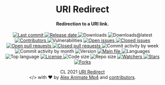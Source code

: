 <div id="readme-head" align="center">
    <h1 id="readme-title">URI Redirect</h1>
    <h4 id="readme-description">Redirection to a URI link.</h4>
    <a id="readme-shield-last-commit" href="https://github.com/AlexAnimateMp4/uri-redirect/commits/main">
        <img id="readme-shield-last-commit-img" src="https://img.shields.io/github/last-commit/AlexAnimateMp4/uri-redirect" alt="Last commit" />
    </a>
    <a id="readme-shield-release-date" href="https://github.com/AlexAnimateMp4/uri-redirect/releases/latest">
        <img id="readme-shield-release-date-img" src="https://img.shields.io/github/release-date/AlexAnimateMp4/uri-redirect" alt="Release date" />
    </a>
    <a id="readme-shield-downloads">
        <img id="readme-shield-downloads-img" src="https://img.shields.io/github/downloads/AlexAnimateMp4/uri-redirect/total" alt="Downloads" />
    </a>
    <a id="readme-shield-downloads-latest">
        <img id="readme-shield-downloads-latest-img" src="https://img.shields.io/github/downloads/AlexAnimateMp4/uri-redirect/latest/total" alt="Downloads@latest" />
    </a>
    <a id="readme-shield-contributors" href="https://github.com/AlexAnimateMp4/uri-redirect/graphs/contributors">
        <img id="readme-shield-contributors-img" src="https://img.shields.io/github/contributors/AlexAnimateMp4/uri-redirect" alt="Contributors" />
    </a>
    <a id="readme-shield-vulnerabilities">
        <img id="readme-shield-vulnerabilities-img" src="https://img.shields.io/snyk/vulnerabilities/github/AlexAnimateMp4/uri-redirect" alt="Vulnerabilities" />
    </a>
    <a id="readme-shield-open-issues" href="https://github.com/AlexAnimateMp4/uri-redirect/issues?q=is%3Aopen+is%3Aissue">
        <img id="readme-shield-open-issues-img" src="https://img.shields.io/github/issues-raw/AlexAnimateMp4/uri-redirect" alt="Open issues" />
    </a>
    <a id="readme-shield-closed-issues" href="https://github.com/AlexAnimateMp4/uri-redirect/issues?q=is%3Aissue+is%3Aclosed">
        <img id="readme-shield-closed-issues-img" src="https://img.shields.io/github/issues-closed-raw/AlexAnimateMp4/uri-redirect" alt="Closed issues" />
    </a>
    <a id="readme-shield-open-pull-requests" href="https://github.com/AlexAnimateMp4/uri-redirect/pulls?q=is%3Aopen+is%3Apr">
        <img id="readme-shield-open-pull-requests-img" src="https://img.shields.io/github/issues-pr-raw/AlexAnimateMp4/uri-redirect" alt="Open pull requests" />
    </a>
    <a id="readme-shield-closed-pull-requests" href="https://github.com/AlexAnimateMp4/uri-redirect/pulls?q=is%3Apr+is%3Aclosed">
        <img id="readme-shield-closed-pull-requests-img" src="https://img.shields.io/github/issues-pr-closed-raw/AlexAnimateMp4/uri-redirect" alt="Closed pull requests" />
    </a>
    <a id="readme-shield-commit-activity-by-week">
        <img id="readme-shield-commit-activity-by-week-img" src="https://img.shields.io/github/commit-activity/w/AlexAnimateMp4/uri-redirect" alt="Commit activity by week" />
    </a>
    <a id="readme-shield-commit-activity-by-month">
        <img id="readme-shield-commit-activity-by-month-img" src="https://img.shields.io/github/commit-activity/m/AlexAnimateMp4/uri-redirect" alt="Commit activity by month" />
    </a>
    <a id="readme-shield-version">
        <img id="readme-shield-version-img" src="https://img.shields.io/github/package-json/v/AlexAnimateMp4/uri-redirect" alt="Version" />
    </a>
    <a id="readme-shield-main-file" href="./index.js">
        <img id="readme-shield-main-file-img" src="https://img.shields.io/github/package-json/main/AlexAnimateMp4/uri-redirect" alt="Main file" />
    </a>
    <a id="readme-shield-languages">
        <img id="readme-shield-languages-img" src="https://img.shields.io/github/languages/count/AlexAnimateMp4/uri-redirect" alt="Languages" />
    </a>
    <a id="readme-shield-top-language">
        <img id="readme-shield-top-language-img" src="https://img.shields.io/github/languages/top/AlexAnimateMp4/uri-redirect" alt="Top language" />
    </a>
    <a id="readme-shield-license" href="./LICENSE">
        <img id="readme-shield-license-img" src="https://img.shields.io/github/license/AlexAnimateMp4/uri-redirect" alt="License" />
    </a>
    <a id="readme-shield-code-size">
        <img id="readme-shield-code-size-img" src="https://img.shields.io/github/languages/code-size/AlexAnimateMp4/uri-redirect" alt="Code size" />
    </a>
    <a id="readme-shield-repo-size">
        <img id="readme-shield-repo-size-img" src="https://img.shields.io/github/repo-size/AlexAnimateMp4/uri-redirect" alt="Repo size" />
    </a>
    <a id="readme-shield-watchers" href="https://github.com/AlexAnimateMp4/uri-redirect/watchers">
        <img id="readme-shield-watchers-img" src="https://img.shields.io/github/watchers/AlexAnimateMp4/uri-redirect" alt="Watchers" />
    </a>
    <a id="readme-shield-stars" href="https://github.com/AlexAnimateMp4/uri-redirect/stargazers">
        <img id="readme-shield-stars-img" src="https://img.shields.io/github/stars/AlexAnimateMp4/uri-redirect" alt="Stars" />
    </a>
    <a id="readme-shield-forks" href="https://github.com/AlexAnimateMp4/uri-redirect/network/members">
        <img id="readme-shield-forks-img" src="https://img.shields.io/github/forks/AlexAnimateMp4/uri-redirect" alt="Forks" />
    </a>
</div>

<p id="readme-footer" align="center">CL 2021 <a id="readme-footer-project" href="https://github.com/AlexAnimateMp4/uri-redirect">URI Redirect</a><br>&lt;/&gt; with ❤ by <a id="readme-footer-author" href="https://github.com/AlexAnimateMP4" target="_blank">Alex Animate Mp4</a> and <a id="readme-footer-contributors" href="https://github.com/AlexAnimateMp4/uri-redirect/graphs/contributors">contributors</a>.</p>